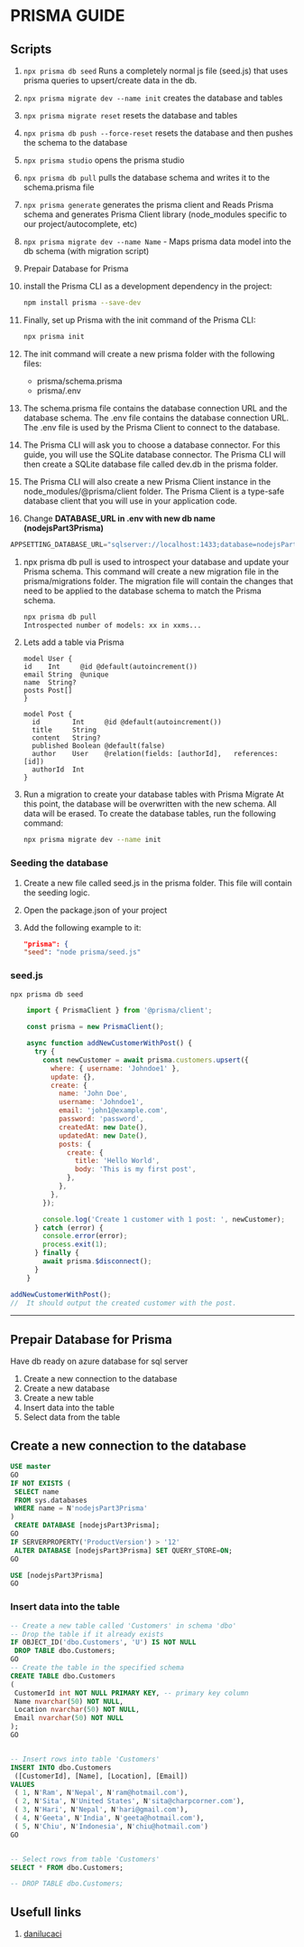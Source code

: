 # PRISMA GUIDE

## Scripts

1. ```npx prisma db seed``` Runs a completely normal js file (seed.js) that uses prisma queries to upsert/create data in the db.
1. ```npx prisma migrate dev --name init``` creates the database and tables
1. ```npx prisma migrate reset``` resets the database and tables
1. ```npx prisma db push --force-reset``` resets the database and then pushes the schema to the database
1. ```npx prisma studio``` opens the prisma studio 
1. ```npx prisma db pull``` pulls the database schema and writes it to the schema.prisma file
1. ```npx prisma generate``` generates the prisma client and Reads Prisma schema and generates Prisma Client library (node_modules specific to our project/autocomplete, etc)
1. ```npx prisma migrate dev --name Name``` - Maps prisma data model into the db schema (with migration script)

1. Prepair Database for Prisma
1. install the Prisma CLI as a development dependency in the project:

    ```bash
    npm install prisma --save-dev
    ```

1. Finally, set up Prisma with the init command of the Prisma CLI:
  
      ```bash
      npx prisma init
      ```

1. The init command will create a new prisma folder with the following files:
    - prisma/schema.prisma
    - prisma/.env
1. The schema.prisma file contains the database connection URL and the database schema. The .env file contains the database connection URL. The .env file is used by the Prisma Client to connect to the database.
1. The Prisma CLI will ask you to choose a database connector. For this guide, you will use the SQLite database connector. The Prisma CLI will then create a SQLite database file called dev.db in the prisma folder.
1. The Prisma CLI will also create a new Prisma Client instance in the node_modules/@prisma/client folder. The Prisma Client is a type-safe database client that you will use in your application code.

1. Change **DATABASE_URL in .env with new db name (nodejsPart3Prisma)**

```js
APPSETTING_DATABASE_URL="sqlserver://localhost:1433;database=nodejsPart3Prisma;initialCatalog=sample;integratedSecurity=true;trustServerCertificate=true;"
```

1. npx prisma db pull is used to introspect your database and update your Prisma schema. This command will create a new migration file in the prisma/migrations folder. The migration file will contain the changes that need to be applied to the database schema to match the Prisma schema.

     ```bash
    npx prisma db pull
    Introspected number of models: xx in xxms...
      ```

1. Lets add a table via Prisma

    ```prisma
    model User {
    id    Int     @id @default(autoincrement())
    email String  @unique
    name  String?
    posts Post[]
    }

    model Post {
      id        Int     @id @default(autoincrement())
      title     String
      content   String?
      published Boolean @default(false)
      author    User    @relation(fields: [authorId],   references: [id])
      authorId  Int
    }
    ```

1. Run a migration to create your database tables with Prisma Migrate
At this point, the database will be overwritten with the new schema. All data will be erased. To create the database tables, run the following command:

    ```bash
    npx prisma migrate dev --name init
    ```

### Seeding the database

1. Create a new file called seed.js in the prisma folder. This file will contain the seeding logic.
1. Open the package.json of your project
1. Add the following example to it:

    ```json
    "prisma": {
    "seed": "node prisma/seed.js"
    ```

### seed.js

```js
npx prisma db seed
```

```js
    import { PrismaClient } from '@prisma/client';

    const prisma = new PrismaClient();

    async function addNewCustomerWithPost() {
      try {
        const newCustomer = await prisma.customers.upsert({
          where: { username: 'Johndoe1' },
          update: {},
          create: {
            name: 'John Doe',
            username: 'Johndoe1',
            email: 'john1@example.com',
            password: 'password',
            createdAt: new Date(),
            updatedAt: new Date(),
            posts: {
              create: {
                title: 'Hello World',
                body: 'This is my first post',
              },
            },
          },
        });

        console.log('Create 1 customer with 1 post: ', newCustomer);
      } catch (error) {
        console.error(error);
        process.exit(1);
      } finally {
        await prisma.$disconnect();
      }
    }

addNewCustomerWithPost();
//  It should output the created customer with the post.
```

***

## Prepair Database for Prisma

Have db ready on azure database for sql server

1. Create a new connection to the database
1. Create a new database
1. Create a new table
1. Insert data into the table
1. Select data from the table

## Create a new connection to the database

```sql
USE master
GO
IF NOT EXISTS (
 SELECT name
 FROM sys.databases
 WHERE name = N'nodejsPart3Prisma'
)
 CREATE DATABASE [nodejsPart3Prisma];
GO
IF SERVERPROPERTY('ProductVersion') > '12'
 ALTER DATABASE [nodejsPart3Prisma] SET QUERY_STORE=ON;
GO

USE [nodejsPart3Prisma]
GO

```

### Insert data into the table

```sql
-- Create a new table called 'Customers' in schema 'dbo'
-- Drop the table if it already exists
IF OBJECT_ID('dbo.Customers', 'U') IS NOT NULL
 DROP TABLE dbo.Customers;
GO
-- Create the table in the specified schema
CREATE TABLE dbo.Customers
(
 CustomerId int NOT NULL PRIMARY KEY, -- primary key column
 Name nvarchar(50) NOT NULL,
 Location nvarchar(50) NOT NULL,
 Email nvarchar(50) NOT NULL
);
GO


-- Insert rows into table 'Customers'
INSERT INTO dbo.Customers
 ([CustomerId], [Name], [Location], [Email])
VALUES
 ( 1, N'Ram', N'Nepal', N'ram@hotmail.com'),
 ( 2, N'Sita', N'United States', N'sita@charpcorner.com'),
 ( 3, N'Hari', N'Nepal', N'hari@gmail.com'),
 ( 4, N'Geeta', N'India', N'geeta@hotmail.com'),
 ( 5, N'Chiu', N'Indonesia', N'chiu@hotmail.com')
GO


-- Select rows from table 'Customers'
SELECT * FROM dbo.Customers;

-- DROP TABLE dbo.Customers;

```


## Usefull links

1. [danilucaci](https://www.danilucaci.com/blog/reset-and-seed-prisma-database)
